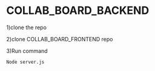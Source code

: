 ﻿# COLLAB_BOARD_BACKEND
1)clone the repo

2)clone COLLAB_BOARD_FRONTEND repo

3)Run command
```bash
Node server.js
